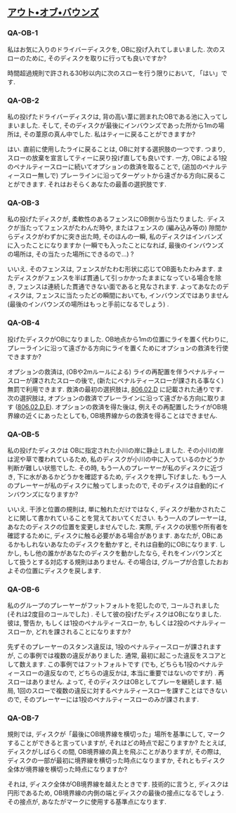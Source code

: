 ## [アウト•オブ•バウンズ](80602)

### QA-OB-1
私はお気に入りのドライバーディスクを,
OBに投げ入れてしまいました.
次のスローのために,
そのディスクを取りに行っても良いですか?

時間超過規則で許される30秒以内に次のスローを行う限りにおいて,
「はい」です.

### QA-OB-2
私の投げたドライバーディスクは,
背の高い葦に囲まれたOBである池に入ってしまいました.
そして,
そのディスクが最後にインバウンズであった所から1mの場所は,
その葦原の真ん中でした.
私はティーに戻ることができますか?

はい.
直前に使用したライに戻ることは,
OBに対する選択肢の一つです.
つまり,
スローの放棄を宣言してティーに戻り投げ直しても良いです.
一方,
OBによる1投のペナルティースローに続いてオプションの救済を取ることで,
(追加のペナルティースロー無しで)
プレーラインに沿ってターゲットから遠ざかる方向に戻ることができます.
それはおそらくあなたの最善の選択肢です.

### QA-OB-3
私の投げたディスクが,
柔軟性のあるフェンスにOB側から当たりました.
ディスクが当たってフェンスがたわんだ時や,
またはフェンスの
(編み込み等の)
隙間からディスクがわずかに突き出た時,
そのほんの一瞬,
私のディスクはインバンズに入ったことになりますか
(一瞬でも入ったことになれば,
最後のインバウンズの場所は,
その当たった場所にできるので...)
?

いいえ.
そのフェンスは,
フェンスがたわむ形状に応じてOB面もたわみます.
またディスクがフェンスを半ば貫通して引っかかったままになっている場合を除き,
フェンスは連続した貫通できない面であると見なされます.
よってあなたのディスクは,
フェンスに当たったどの瞬間においても,
インバウンズではありません
(最後のインバウンズの場所はもっと手前になるでしょう)
.

### QA-OB-4
投げたディスクがOBになりました.
OB地点から1mの位置にライを置く代わりに,
プレーラインに沿って遠ざかる方向にライを置くためにオプションの救済を行使できますか?

オプションの救済は,
(OBや2mルールによる)
ライの再配置を伴うペナルティースローが課されたスローの後で,
(新たにペナルティースローが課される事なく)
無罰で利用できます.
救済の最初の選択肢は,
[806.02.D](80602)
に記載された通りです.
次の選択肢は,
オプションの救済でプレーラインに沿って遠ざかる方向に取ります
([806.02.D,E](80602)).
オプションの救済を得た後は,
例えその再配置したライがOB境界線の近くにあったとしても,
OB境界線からの救済を得ることはできません.

### QA-OB-5
私の投げたディスクは
OBに指定された小川の岸に静止しました.
その小川の岸は泥や草で覆われているため,
私のディスクが小川の中に入っているのかどうか判断が難しい状態でした.
その時,
もう一人のプレーヤーが私のディスクに近づき,
下に水があるかどうかを確認するため,
ディスクを押し下げました.
もう一人のプレーヤーが私のディスクに触ってしまったので,
そのディスクは自動的にインバウンズになりますか?

いいえ.
干渉と位置の規則は,
単に触れただけではなく,
ディスクが動かされたことに関して書かれていることを覚えておいてください.
もう一人のプレーヤーは,
あなたのディスクの位置を変更しませんでした.
実際,
ディスクの状態や所有者を確認するために,
ディスクに触る必要がある場合があります.
あなたが,
OBにあるかもしれないあなたのディスクを動かすと,
それは自動的にOBになります.
しかし,
もし他の誰かがあなたのディスクを動かしたなら,
それをインバウンズとして扱うとする対応する規則はありません.
その場合は,
グループが合意したおおよその位置にディスクを戻します.

### QA-OB-6
私のグループのプレーヤーがフットフォルトを犯したので,
コールされました
(それは2度目のコールでした)
.
そして彼の投げたディスクはOBになりました.
彼は,
警告か,
もしくは1投のペナルティースローか,
もしくは2投のペナルティースローか,
どれを課されることになりますか?

先ずそのプレーヤーのスタンス違反は,
1投のペナルティースローが課されますが,
この事例では複数の違反がありました.
通常,
最初に起こった違反をスコアとして数えます.
この事例ではフットフォルトです
(でも,
どちらも1投のペナルティースローの違反なので,
どちらの違反かは,
本当に重要ではないのですが)
.
再スローはありません.
よって,
そのディスクはOBとしてプレーを継続します.
結局,
1回のスローで複数の違反に対するペナルティースローを課すことはできないので,
そのプレーヤーには1投のペナルティースローのみが課されます.

### QA-OB-7
規則では,
ディスクが「最後にOB境界線を横切った」場所を基準にして,
マークすることができると言っていますが,
それはどの時点で起こりますか?
たとえば,
ディスクがしばらくの間,
OB境界線の真上を飛ぶことがありますが,
その際は,
ディスクの一部が最初に境界線を横切った時点になりますか,
それともディスク全体が境界線を横切った時点になりますか?

それは,
ディスク全体がOB境界線を越えたときです.
技術的に言うと,
ディスクは円形であるため,
OB境界線の内側の端とディスクの最後の接点になるでしょう.
その接点が,
あなたがマークに使用する基準点になります.
